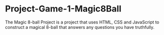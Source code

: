 # Project-Game-1-Magic8Ball

The Magic 8-ball Project is a project that uses HTML, CSS and JavaScript to construct a magical 8-ball that answers any questions you have truthfully.
